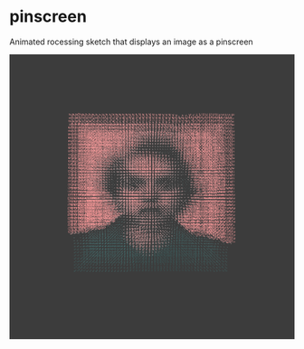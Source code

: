 # pinscreen
Animated rocessing sketch that displays an image as a pinscreen

![example png](https://github.com/brambrulant/pinscreen/blob/main/psweb-000072.png)
